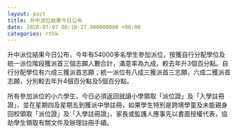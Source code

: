 ```yaml
---
layout: post
title: 升中派位結果今日公布　
date: 2020-07-07 06:18:27.000000000 +08:00
categories: rthk
---
```


升中派位結果今日公布，今年有54000多名學生參加派位，按獲自行分配學位及統一派位階段獲派首三個志願人數合計，滿意率為九成，較去年升3個百分點。自行分配學位有六成三獲派首志願；統一派位有八成三獲派首三志願，六成二獲派首志願，分別較去年升4個百分點及5個百分點。
 
所有參加派位的小六學生，今日必須返回就讀小學領取「派位證」及「入學註冊證」，並在星期四及星期五到獲派中學註冊，如果學生特別是跨境學童及未能親身回校領取「派位證」及「入學註冊證」，家長或監護人應事先以書面授權代表，協助學生領取有關文件及辦理註冊手續。

